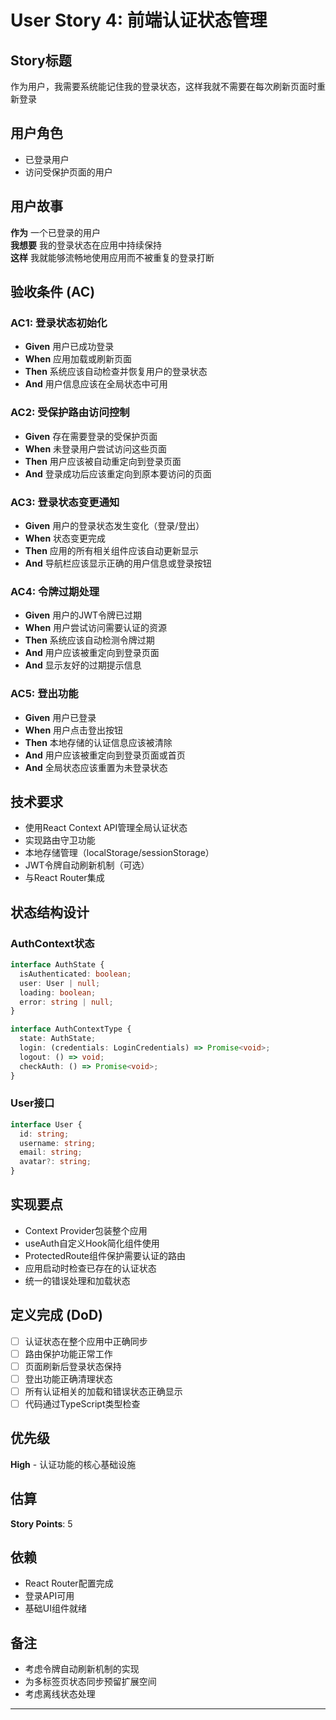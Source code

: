 # User Story 4: 前端认证状态管理

## Story标题
作为用户，我需要系统能记住我的登录状态，这样我就不需要在每次刷新页面时重新登录

## 用户角色
- 已登录用户
- 访问受保护页面的用户

## 用户故事
**作为** 一个已登录的用户  
**我想要** 我的登录状态在应用中持续保持  
**这样** 我就能够流畅地使用应用而不被重复的登录打断  

## 验收条件 (AC)

### AC1: 登录状态初始化
- **Given** 用户已成功登录
- **When** 应用加载或刷新页面
- **Then** 系统应该自动检查并恢复用户的登录状态
- **And** 用户信息应该在全局状态中可用

### AC2: 受保护路由访问控制
- **Given** 存在需要登录的受保护页面
- **When** 未登录用户尝试访问这些页面
- **Then** 用户应该被自动重定向到登录页面
- **And** 登录成功后应该重定向到原本要访问的页面

### AC3: 登录状态变更通知
- **Given** 用户的登录状态发生变化（登录/登出）
- **When** 状态变更完成
- **Then** 应用的所有相关组件应该自动更新显示
- **And** 导航栏应该显示正确的用户信息或登录按钮

### AC4: 令牌过期处理
- **Given** 用户的JWT令牌已过期
- **When** 用户尝试访问需要认证的资源
- **Then** 系统应该自动检测令牌过期
- **And** 用户应该被重定向到登录页面
- **And** 显示友好的过期提示信息

### AC5: 登出功能
- **Given** 用户已登录
- **When** 用户点击登出按钮
- **Then** 本地存储的认证信息应该被清除
- **And** 用户应该被重定向到登录页面或首页
- **And** 全局状态应该重置为未登录状态

## 技术要求
- 使用React Context API管理全局认证状态
- 实现路由守卫功能
- 本地存储管理（localStorage/sessionStorage）
- JWT令牌自动刷新机制（可选）
- 与React Router集成

## 状态结构设计

### AuthContext状态
```typescript
interface AuthState {
  isAuthenticated: boolean;
  user: User | null;
  loading: boolean;
  error: string | null;
}

interface AuthContextType {
  state: AuthState;
  login: (credentials: LoginCredentials) => Promise<void>;
  logout: () => void;
  checkAuth: () => Promise<void>;
}
```

### User接口
```typescript
interface User {
  id: string;
  username: string;
  email: string;
  avatar?: string;
}
```

## 实现要点
- Context Provider包装整个应用
- useAuth自定义Hook简化组件使用
- ProtectedRoute组件保护需要认证的路由
- 应用启动时检查已存在的认证状态
- 统一的错误处理和加载状态

## 定义完成 (DoD)
- [ ] 认证状态在整个应用中正确同步
- [ ] 路由保护功能正常工作
- [ ] 页面刷新后登录状态保持
- [ ] 登出功能正确清理状态
- [ ] 所有认证相关的加载和错误状态正确显示
- [ ] 代码通过TypeScript类型检查

## 优先级
**High** - 认证功能的核心基础设施

## 估算
**Story Points**: 5

## 依赖
- React Router配置完成
- 登录API可用
- 基础UI组件就绪

## 备注
- 考虑令牌自动刷新机制的实现
- 为多标签页状态同步预留扩展空间
- 考虑离线状态处理

---